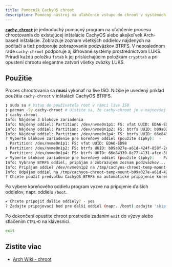 ```yaml
---
title: Pomocník CachyOS chroot
description: Pomocný nástroj na uľahčenie vstupu do chroot v systémoch
---
```


[**`cachy-chroot`**](https://github.com/CachyOS/cachy-chroot) je jednoduchý pomocný program na uľahčenie procesu chrootovania do existujúcej
inštalácie CachyOS alebo akejkoľvek Arch-based inštalácie. Zobrazuje zoznam všetkých oddielov nájdených na počítači a tiež podporuje zobrazovanie podzväzkov BTRFS.
V neposlednom rade `cachy-chroot` podporuje aj šifrované systémy prostredníctvom LUKS. Priradí každú položku `fstab` k jej prislúchajúcim položkám `crypttab`
a pri opustení chrootu elegantne zatvorí všetky zväzky LUKS.

## Použitie

Proces chrootovania sa **musí** vykonať na live ISO. Nižšie je uvedený príklad použitia `cachy-chroot` v inštalácii CachyOS BTRFS.

```sh title="chrootovanie pomocou cachy-chroot"
❯ sudo su # Vstup do používateľa root v rámci live ISO
❯ pacman -Sy cachy-chroot # Uistite sa, že cachy-chroot je v najnovšej verzii
❯ cachy-chroot
Info: Nájdené 3 blokové zariadenia
Info: Nájdený oddiel: Partition: /dev/nvme0n1p1: FS: vfat UUID: EDA6-ED98
Info: Nájdený oddiel: Partition: /dev/nvme0n1p2: FS: btrfs UUID: b09a027e-a61d-424f-858f-2e02be61b342
Info: Nájdený oddiel: Partition: /dev/nvme0n1p4: FS: btrfs UUID: 66e84339-8c77-4131-afce-50ec2cf67a80
? Vyberte blokové zariadenie pre koreňový oddiel (použite šípky):  ›
  Partition: /dev/nvme0n1p1: FS: vfat UUID: EDA6-ED98
❯ Partition: /dev/nvme0n1p2: FS: btrfs UUID: b09a027e-a61d-424f-858f-2e02be61b342
  Partition: /dev/nvme0n1p4: FS: btrfs UUID: 66e84339-8c77-4131-afce-50ec2cf67a80
✔ Vyberte blokové zariadenie pre koreňový oddiel (použite šípky):  · Partition: /dev/nvme0n1p2: FS: btrfs UUID: b09a027e-a61d-424f-858f-2e02be61b342
Info: Vybraný BTRFS oddiel, pripájam a zobrazujem zoznam podzväzkov...
Info: Pripájam oddiel /dev/nvme0n1p2 na /tmp/cachyos-chroot-temp-mount-b09a027e-a61d-424f-858f-2e02be61b342-hwAeIm s možnosťami: []
Info: Odpájam oddiel na /tmp/cachyos-chroot-temp-mount-b09a027e-a61d-424f-858f-2e02be61b342-hwAeIm
? Chcete použiť predvoľbu CachyOS BTRFS na automatické pripojenie koreňového podzväzku? (y/n) › # Zadajte y, ak ste na CachyOS
```

Po výbere koreňového oddielu program vyzve na pripojenie ďalších oddielov, napr. oddielu `/boot`.

```sh title="Pripájanie ďalších oddielov"
✔ Chcete pripojiť ďalšie oddiely? · yes
? Zadajte pripojovací bod pre ďalší oddiel (napr. /boot) zadajte 'skip' pre zrušenie:  › # /boot na systemd-boot, /boot/efi na GRUB a rEFInd
```

Po dokončení opustite chroot prostredie zadaním `exit` do výzvy alebo stlačením `CTRL+D` na klávesnici.

```sh title="Ukončenie chroot"
exit
```

## Zistite viac

- [Arch Wiki - chroot](https://wiki.archlinux.org/title/Chroot)
